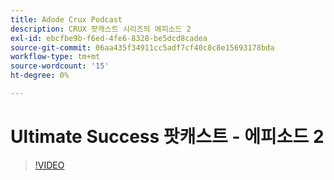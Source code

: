 ```yaml
---
title: Adode Crux Podcast
description: CRUX 팟캐스트 시리즈의 에피소드 2
exl-id: ebcfbe9b-f6ed-4fe6-8328-be5dcd8cadea
source-git-commit: 06aa435f34911cc5adf7cf40c8c8e15693178bda
workflow-type: tm+mt
source-wordcount: '15'
ht-degree: 0%

---
```


# Ultimate Success 팟캐스트 - 에피소드 2

>[!VIDEO](https://video.tv.adobe.com/v/3428674?quality=12learn=on)
